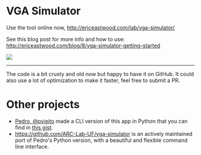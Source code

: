 # VGA Simulator

Use the tool online now, http://ericeastwood.com/lab/vga-simulator/

See this blog post for more info and how to use: http://ericeastwood.com/blog/8/vga-simulator-getting-started

![](http://i.imgur.com/e5XkXp6.png)

---

The code is a bit crusty and old now but happy to have it on GitHub. It could also use a lot of optimization to make it faster, feel free to submit a PR.

# Other projects
- [Pedro, @pvieito](https://github.com/pvieito) made a CLI version of this app in Python that you can find in [this gist](https://gist.github.com/pvieito/8cdb54a9a03fd36e51c8df6e331a3006).
- https://github.com/ARC-Lab-UF/vga-simulator is an actively maintained port of Pedro's Python version, with a beautiful and flexible command line interface.

